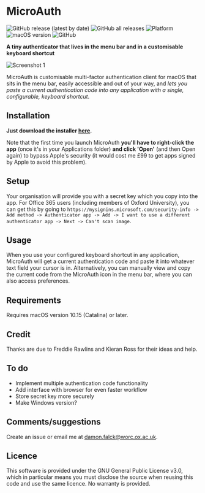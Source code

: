 # MicroAuth

![GitHub release (latest by date)](https://img.shields.io/github/v/release/d-falck/MicroAuth) ![GitHub all releases](https://img.shields.io/github/downloads/d-falck/MicroAuth/total) ![Platform](https://img.shields.io/badge/platform-macos-lightgrey) ![macOS version](https://img.shields.io/badge/macos-%3E%3D10.15-blue) ![GitHub](https://img.shields.io/github/license/d-falck/MicroAuth)

**A tiny authenticator that lives in the menu bar and in a customisable keyboard shortcut**

![Screenshot 1](https://github.com/d-falck/MicroAuth/blob/e84ff49158deec80cdafc677799fa5b3c0b48739/Screenshots/Screenshot%202021-03-11%20at%2011.25.40.png)

MicroAuth is customisable multi-factor authentication client for macOS that sits in the menu bar, easily accessible and out of your way, and _lets you paste a current authentication code into any application with a single, configurable, keyboard shortcut_.

## Installation

**Just download the installer [here](https://github.com/d-falck/MicroAuth/releases/download/v1.8/MicroAuth_1.8_Installer.dmg).**

Note that the first time you launch MicroAuth **you'll have to right-click the app** (once it's in your Applications folder) **and click 'Open'** (and then Open again) to bypass Apple's security (it would cost me £99 to get apps signed by Apple to avoid this problem).

## Setup

Your organisation will provide you with a secret key which you copy into the app. For Office 365 users (including members of Oxford University), you can get this by going to `https://mysignins.microsoft.com/security-info -> Add method -> Authenticator app -> Add -> I want to use a different authenticator app -> Next -> Can't scan image`.

## Usage

When you use your configured keyboard shortcut in any application, MicroAuth will get a current authentication code and paste it into whatever text field your cursor is in. Alternatively, you can manually view and copy the current code from the MicroAuth icon in the menu bar, where you can also access preferences.

## Requirements

Requires macOS version 10.15 (Catalina) or later.

## Credit

Thanks are due to Freddie Rawlins and Kieran Ross for their ideas and help.

## To do
- Implement multiple authentication code functionality
- Add interface with browser for even faster workflow
- Store secret key more securely
- Make Windows version?

## Comments/suggestions

Create an issue or email me at damon.falck@worc.ox.ac.uk.

## Licence

This software is provided under the GNU General Public License v3.0, which in particular means you must disclose the source when reusing this code and use the same licence. No warranty is provided.

